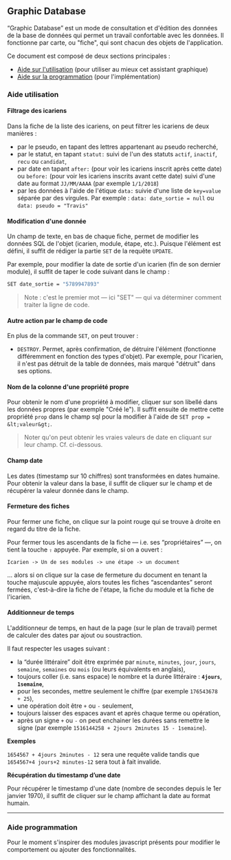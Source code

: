 ## Graphic Database

“Graphic Database” est un mode de consultation et d'édition des données de la base de données qui permet un travail confortable avec les données. Il fonctionne par carte, ou "fiche", qui sont chacun des objets de l'application.

Ce document est composé de deux sections principales :

* [Aide sur l'utilisation](admin/database/#utilisation) (pour utiliser au mieux cet assistant graphique)
* [Aide sur la programmation](admin/database/#implementation) (pour l'implémentation)

<a name="utilisation"></a>

### Aide utilisation

#### Filtrage des icariens

Dans la fiche de la liste des icariens, on peut filtrer les icariens de deux manières :

* par le pseudo, en tapant des lettres appartenant au pseudo recherché,
* par le statut, en tapant `statut:` suivi de l'un des statuts `actif`, `inactif`, `recu` ou `candidat`,
* par date en tapant `after:` (pour voir les icariens inscrit après cette date) ou `before:` (pour voir les icariens inscrits avant cette date) suivi d'une date au format `JJ/MM/AAAA` (par exemple `1/1/2018`)
* par les données à l'aide de l'étique `data:` suivie d'une liste de `key=value` séparée par des virgules. Par exemple : `data: date_sortie = null` ou `data: pseudo = "Travis"`

#### Modification d'une donnée

Un champ de texte, en bas de chaque fiche, permet de modifier les données SQL de l'objet (icarien, module, étape, etc.). Puisque l'élément est défini, il suffit de rédiger la partie `SET` de la requête `UPDATE`.

Par exemple, pour modifier la date de sortie d'un icarien (fin de son dernier module), il suffit de taper le code suivant dans le champ :

~~~bash
SET date_sortie = "5789947893"
~~~

> Note : c'est le premier mot — ici "SET" — qui va déterminer comment traiter la ligne de code.

#### Autre action par le champ de code

En plus de la commande `SET`, on peut trouver :

* `DESTROY`. Permet, après confirmation, de détruire l'élément (fonctionne différemment en fonction des types d'objet). Par exemple, pour l'icarien, il n'est pas détruit de la table de données, mais marqué "détruit" dans ses options.

#### Nom de la colonne d'une propriété propre

Pour obtenir le nom d'une propriété à modifier, cliquer sur son libellé dans les données propres (par exemple "Créé le"). Il suffit ensuite de mettre cette propriété `prop` dans le champ sql pour la modifier à l'aide de `SET prop = &lt;valeur&gt;`.

> Noter qu'on peut obtenir les vraies valeurs de date en cliquant sur leur champ. Cf. ci-dessous.

#### Champ date

Les dates (timestamp sur 10 chiffres) sont transformées en dates humaine. Pour obtenir la valeur dans la base, il suffit de cliquer sur le champ et de récupérer la valeur donnée dans le champ.


#### Fermeture des fiches

Pour fermer une fiche, on clique sur la point rouge qui se trouve à droite en regard du titre de la fiche.

Pour fermer tous les ascendants de la fiche — i.e. ses “propriétaires” —, on tient la touche `⇧` appuyée. Par exemple, si on a ouvert :

~~~
Icarien -> Un de ses modules -> une étape -> un document
~~~

… alors si on clique sur la case de fermeture du document en tenant la touche majuscule appuyée, alors toutes les fiches “ascendantes” seront fermées, c'est-à-dire la fiche de l'étape, la fiche du module et la fiche de l'icarien.


#### Additionneur de temps

L'additionneur de temps, en haut de la page (sur le plan de travail) permet de calculer des dates par ajout ou soustraction.

Il faut respecter les usages suivant :

* la “durée littéraire” doit être exprimée par `minute`, `minutes`, `jour`, `jours`, `semaine`, `semaines` ou `mois` (ou leurs équivalents en anglais),
* toujours coller (i.e. sans espace) le nombre et la durée littéraire : **`4jours`**, **`1semaine`**,
* pour les secondes, mettre seulement le chiffre (par exemple `176543678 + 25`),
* une opération doit être `+` ou `-` seulement,
* toujours laisser des espaces avant et après chaque terme ou opération,
* après un signe `+` ou `-` on peut enchainer les durées sans remettre le signe (par exemple `1516144258 + 2jours 2minutes 15 - 1semaine`).

**Exemples**

`1654567 + 4jours 2minutes - 12` sera une requête valide tandis que `1654567+4 jours+2 minutes-12` sera tout à fait invalide.

**Récupération du timestamp d’une date**

Pour récupérer le timestamp d'une date (nombre de secondes depuis le 1er janvier 1970), il suffit de cliquer sur le champ affichant la date au format humain.

---------------------------------------------------------------------

<a name="implementation"></a>

### Aide programmation

Pour le moment s'inspirer des modules javascript présents pour modifier le comportement ou ajouter des fonctionnalités.
